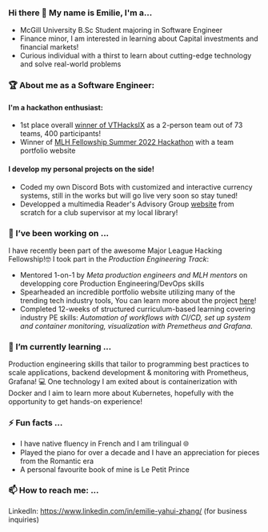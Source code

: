 ### Hi there 👋 My name is Emilie, I'm a...

* McGill University B.Sc Student majoring in Software Engineer
* Finance minor, I am interested in learning about Capital investments and financial markets!
* Curious individual with a thirst to learn about cutting-edge technology and solve real-world problems


<!--
**EmilieYZhang/EmilieYZhang** is a ✨ _special_ ✨ repository because its `README.md` (this file) appears on your GitHub profile.

Here are some ideas to get you started:

- 🔭 I’m currently working on ...
- 🌱 I’m currently learning ...
- 👯 I’m looking to collaborate on ...
- 🤔 I’m looking for help with ...
- 💬 Ask me about ...
- 📫 How to reach me: ...
- 😄 Pronouns: ...
- ⚡ Fun fact: ...
-->

### 🏆 About me as a Software Engineer:
#### I'm a hackathon enthusiast:
- 1st place overall [winner of VTHacksIX](https://devpost.com/software/uyoga) as a 2-person team out of 73 teams, 400 participants!
- Winner of [MLH Fellowship Summer 2022 Hackathon](https://devpost.com/software/profolio-team-pythonic) with a team portfolio website
#### I develop my personal projects on the side!
- Coded my own Discord Bots with customized and interactive currency systems, still in the works but will go live very soon so stay tuned!
- Developped a multimedia Reader's Advisory Group [website](https://emilieyzhang.github.io/RAG_Library/) from scratch for a club supervisor at my local library!

### 🔭 I’ve been working on ...

I have recently been part of the awesome Major League Hacking Fellowship!🤓 I took part in the *Production Engineering Track*: 
- Mentored 1-on-1 by *Meta production engineers and MLH mentors* on developping core Production Engineering/DevOps skills
- Spearheaded an incredible portfolio website utilizing many of the trending tech industry tools, You can learn more about the project [here](https://github.com/EmilieYZhang/personal-portfolio)!
- Completed 12-weeks of structured curriculum-based learning covering industry PE skills: *Automation of workflows with CI/CD, set up system and container monitoring, visualization with Premetheus and Grafana*.

### 🌱 I’m currently learning ...

Production engineering skills that tailor to programming best practices to scale applications, backend development & monitoring with Prometheus, Grafana! 💻 One technology I am exited about is containerization with Docker and I aim to learn more about Kubernetes, hopefully with the opportunity to get hands-on experience!

### ⚡ Fun facts ...

- I have native fluency in French and I am trilingual 🌐
- Played the piano for over a decade and I have an appreciation for pieces from the Romantic era
- A personal favourite book of mine is Le Petit Prince

### 📫 How to reach me: ...

LinkedIn: https://www.linkedin.com/in/emilie-yahui-zhang/ (for business inquiries)
